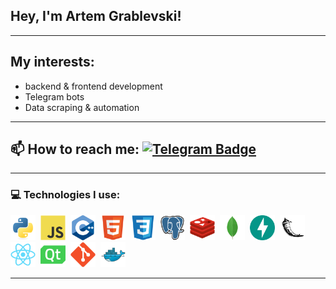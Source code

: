 ## Hey, I'm Artem Grablevski!
---
## My interests:
- backend & frontend development
- Telegram bots
- Data scraping & automation
---
## :mailbox: How to reach me: [![Telegram Badge](https://img.shields.io/badge/-Artem_Grablevski-blue?style=flat&logo=Telegram&logoColor=white)](https://t.me/ggrablevski)

---

### 💻 Technologies I use:

<div>
  <img src="https://github.com/devicons/devicon/blob/master/icons/python/python-original.svg" title="Python" alt="python" width="40" height="40"/>&nbsp
  <img src="https://github.com/devicons/devicon/blob/master/icons/javascript/javascript-original.svg" title="JavaScript" alt="javascript" width="40" height="40"/>&nbsp
  <img src="https://github.com/devicons/devicon/blob/master/icons/cplusplus/cplusplus-original.svg" title="C++" alt="javascript" width="40" height="40"/>&nbsp
  <img src="https://github.com/devicons/devicon/blob/master/icons/html5/html5-original.svg" title="html5" alt="html5" width="40" height="40"/>&nbsp
  <img src="https://github.com/devicons/devicon/blob/master/icons/css3/css3-original.svg" title="css" alt="css" width="40" height="40"/>&nbsp 
  <img src="https://github.com/devicons/devicon/blob/master/icons/postgresql/postgresql-original.svg" title="postgresql" alt="postgresql" width="40" height="40"/>&nbsp
  <img src="https://github.com/devicons/devicon/blob/master/icons/redis/redis-original.svg" title="Redis" alt="" width="40" height="40"/>&nbsp
  <img src="https://github.com/devicons/devicon/blob/master/icons/mongodb/mongodb-original.svg" title="reactjs" alt="reactjs" width="40" height="40"/>&nbsp
  <img src="https://github.com/devicons/devicon/blob/master/icons/fastapi/fastapi-original.svg" title="reactjs" alt="reactjs" width="40" height="40"/>&nbsp
  <img src="https://github.com/devicons/devicon/blob/master/icons/flask/flask-original.svg" title="reactjs" alt="reactjs" width="40" height="40"/>&nbsp
  <img src="https://github.com/devicons/devicon/blob/master/icons/react/react-original.svg" title="reactjs" alt="reactjs" width="40" height="40"/>&nbsp
  <img src="https://github.com/devicons/devicon/blob/master/icons/qt/qt-original.svg" title="typescript" alt="typescript" width="40" height="40"/>&nbsp
  <img src="https://github.com/devicons/devicon/blob/master/icons/git/git-original.svg" title="git" alt="git" width="40" height="40"/>&nbsp
  <img src="https://github.com/devicons/devicon/blob/master/icons/docker/docker-original.svg" title="git" alt="git" width="40" height="40"/>&nbsp
</div>

---
